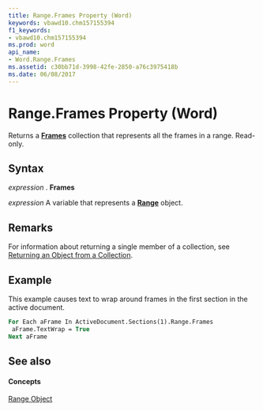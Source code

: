 ```yaml
---
title: Range.Frames Property (Word)
keywords: vbawd10.chm157155394
f1_keywords:
- vbawd10.chm157155394
ms.prod: word
api_name:
- Word.Range.Frames
ms.assetid: c30bb71d-3998-42fe-2850-a76c3975418b
ms.date: 06/08/2017
---
```



# Range.Frames Property (Word)

Returns a **[Frames](frames-object-word.md)** collection that represents all the frames in a range. Read-only.


## Syntax

 _expression_ . **Frames**

 _expression_ A variable that represents a **[Range](range-object-word.md)** object.


## Remarks

For information about returning a single member of a collection, see [Returning an Object from a Collection](http://msdn.microsoft.com/library/28f76384-f495-9640-a7c8-10ada3fac727%28Office.15%29.aspx).


## Example

This example causes text to wrap around frames in the first section in the active document.


```vb
For Each aFrame In ActiveDocument.Sections(1).Range.Frames 
 aFrame.TextWrap = True 
Next aFrame
```


## See also


#### Concepts


[Range Object](range-object-word.md)

